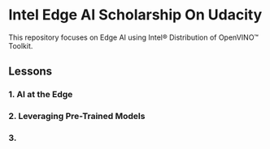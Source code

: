 # Intel Edge AI Scholarship On Udacity

This repository focuses on Edge AI using Intel® Distribution of OpenVINO™ Toolkit.

## Lessons
### 1. AI at the Edge

### 2. Leveraging Pre-Trained Models

### 3. 
